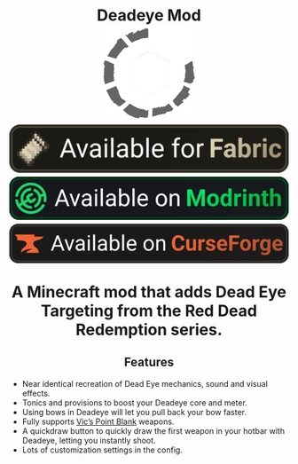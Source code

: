 <h1 align="center"> Deadeye Mod <br>
  <img src="/src/main/resources/assets/deadeye-mod/icon.png" /><br>
  <a href="https://fabricmc.net"><img src="https://github.com/Suiranoil/badges/raw/refs/heads/main/assets/minecraft/modloader/fabric/mini/badge.svg" /></a><br>
  <a href="https://modrinth.com/mod/deadeye-mod"><img src="https://github.com/Suiranoil/badges/raw/refs/heads/main/assets/minecraft/platform/modrinth/mini/badge.svg" /></a>
  <a href="https://legacy.curseforge.com/minecraft/mc-mods/deadeye-mod"><img src="https://github.com/Suiranoil/badges/raw/refs/heads/main/assets/minecraft/platform/curseforge/mini/badge.svg" /></a>

  A Minecraft mod that adds Dead Eye Targeting from the Red Dead Redemption series.
</h1>

<h2 align="center">Features</h2>

- Near identical recreation of Dead Eye mechanics, sound and visual effects.
- Tonics and provisions to boost your Deadeye core and meter.
- Using bows in Deadeye will let you pull back your bow faster.
- Fully supports <a href="https://www.curseforge.com/minecraft/mc-mods/vics-point-blank">Vic’s Point Blank</a> weapons.
- A quickdraw button to quickly draw the first weapon in your hotbar with Deadeye, letting you instantly shoot.
- Lots of customization settings in the config.
